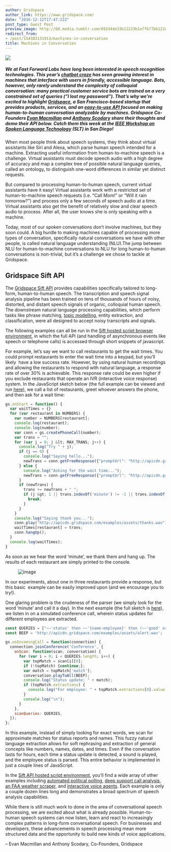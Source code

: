 ```yaml
---
author: Gridspace
author_link: https://www.gridspace.com/
date: "2016-12-12T17:47:22Z"
post_type: Guest Post
preview_image: http://68.media.tumblr.com/692d44e33b12223b1e7fb77bb122ec99/tumblr_inline_oi327sddi71ta78fg_540.png
redirect_from:
- /post/154383131913/machines-in-conversation
title: Machines in Conversation
---
```


![](http://68.media.tumblr.com/692d44e33b12223b1e7fb77bb122ec99/tumblr_inline_oi327sddi71ta78fg_540.png)

##### We at Fast Forward Labs have long been interested in speech recognition technologies. This year’s <a href="https://www.oreilly.com/ideas/an-overview-of-the-bot-landscape">chatbot craze</a> has seen growing interest in machines that interface with users in friendly, accessible language. Bots, however, only rarely understand the complexity of colloquial conversation: many practical customer service bots are trained on a very constrained set of queries (”I lost my password”). That’s why we’re excited to highlight <a href="https://www.gridspace.com/">Gridspace</a>, a San Francisco-based startup that provides products, services, and an <a href="https://api.gridspace.com/scripts/try">easy-to-use API</a> focused on making human-to-human conversation analyzable by machines. Gridspace Co-Founders <a href="https://www.linkedin.com/in/evan-macmillan-60716b71">Evan Macmillan</a> and <a href="https://www.linkedin.com/in/scodary"> Anthony Scodary</a> share their thoughts and demo their API below. Catch them this week at the <a href="http://www.slt2016.org/">IEEE Workshop on Spoken Language Technology</a> (SLT) in San Diego!

When most people think about speech systems, they think about virtual assistants like Siri and Alexa, which parse human speech intended for a machine. Extracting useful information from human-to-machine speech is a challenge. Virtual assistants must decode speech audio with a high degree of accuracy and map a complex tree of possible natural language queries, called an ontology, to distinguish one-word differences in similar yet distinct requests.

But compared to processing human-to-human speech, current virtual assistants have it easy! Virtual assistants work with a restricted set of human-to-machine speech requests (i.e. “Call Mom!” or “Will it rain tomorrow?”) and process only a few seconds of speech audio at a time. Virtual assistants also get the benefit of relatively slow and clear speech audio to process. After all, the user knows she is only speaking with a machine.

Today, most of our spoken conversations don’t involve machines, but they soon could. A big hurdle to making machines capable of processing more types of conversation, specifically natural conversations we have with other people, is called natural language understanding (NLU).The jump between NLU for human-to-machine conversations to NLU for long human-to-human conversations is non-trivial, but it’s a challenge we chose to tackle at Gridspace.

## Gridspace Sift API

The <a href="https://api.gridspace.com/scripts/try">Gridspace Sift API</a> provides capabilities specifically tailored to long-form, human-to-human speech. The transcription and speech signal analysis pipeline has been trained on tens of thousands of hours of noisy, distorted, and distant speech signals of organic, colloquial human speech. The downstream natural language processing capabilities, which perform tasks like phrase matching, <a href="https://www.cs.princeton.edu/~blei/papers/Blei2012.pdf">topic modelling</a>, entity extraction, and classification, were all designed to accept noisy transcripts and signals.

The following examples can all be run in the <a href="https://api.gridspace.com/scripts/try">Sift hosted script browser environment</a>, in which the full API (and handling of asynchronous events like speech or telephone calls) is accessed through short snippets of javascript.

For example, let’s say we want to call restaurants to get the wait times. You could prompt restaurants to enter the wait time into a keypad, but you’ll likely  have a low success rate. However, by using natural human recordings and allowing the restaurants to respond with natural language, a response rate of over 30% is achievable. This response rate could be even higher if you exclude restaurants that operate an IVR (interactive voice response) system. In the JavaScript sketch below (the full example can be viewed and run <a href="https://api.gridspace.com/scripts/try#waittimes">here</a>), we call a list of restaurants, greet whoever answers the phone, and then ask for a wait time:

```javascript
gs.onStart = function() {
  var waitTimes = {}
  for (var restaurant in NUMBERS) {
    var number = NUMBERS[restaurant];
    console.log(restaurant);
    console.log(number);
    var conn = gs.createPhoneCall(number);
    var trans = "";
    for (var j = 0; j &lt; MAX_TRANS; j++) {
      console.log("Try " + j);
      if (j == 0) {
        console.log("Saying hello...");
        newTrans = conn.getFreeResponse({"promptUrl": "http://apicdn.gridspace.com/examples/assets/hi_there.wav"});
      } else {
        console.log("Asking for the wait time...");
        newTrans = conn.getFreeResponse({"promptUrl": "http://apicdn.gridspace.com/examples/assets/wait_time.wav"});
      }
      if (newTrans) {
        trans += newTrans + " ";
        if (j &gt; 1 || trans.indexOf('minute') != -1 || trans.indexOf('wait') != -1) {
          break;
        }
      }
    }
    console.log("Saying thank you...");
    conn.play("http://apicdn.gridspace.com/examples/assets/thanks.wav");
    waitTimes[restaurant] = trans;
    conn.hangUp();
  }
  console.log(waitTimes);
}
```

As soon as we hear the word ‘minute’, we thank them and hang up. The results of each restaurant are simply printed to the console.

<figure data-orig-width="582" data-orig-height="171" class="tmblr-full"><img src="http://68.media.tumblr.com/5fc1eb13a3557ad08a4f13da6137c81a/tumblr_inline_oi32mhT1hZ1ta78fg_540.png" alt="image" data-orig-width="582" data-orig-height="171"/></figure>

In our experiments, about one in three restaurants provide a response, but this basic  example can be easily improved upon (and we encourage you to try!).

One glaring problem is the crudeness of the parser (we simply look for the word ‘minute’ and call it a day). In the next example (the full sketch is <a href="https://api.gridspace.com/scripts/try#statusUpdate">here</a>), we listen in on a simulated conference call, wherein status updates for different employees are extracted.

```javascript
const QUERIES = ["~~'status' then ~~'{name:employee}' then (~~'good' or ~~'bad' or ~~'late' or ~~'complete')"];
const BEEP = 'http://apicdn.gridspace.com/examples/assets/alert.wav';

gs.onIncomingCall = function(connection) {
  connection.joinConference('Conference', {
    onScan: function(scan, conversation) {
      for (var i = 0; i < QUERIES.length; i++) {
        var topMatch = scan[i][0];
        if (!topMatch) {continue;};
        var match = topMatch['match'];
        conversation.playToAll(BEEP);
        console.log("Status update: " + match);
        if (topMatch.extractions) {
          console.log("For employee: " + topMatch.extractions[0].value);
        }
        console.log("\n");
      }
    },
    scanQueries: QUERIES,
  });
};
```

In this example, instead of simply looking for exact words, we scan for approximate matches for status reports and names. This fuzzy natural language extraction allows for soft rephrasing and extraction of general concepts like numbers, names, dates, and times. Even if the conversation lasts for hours, each time a status update is detected, a sound is played, and the employee status is parsed. This entire behavior is implemented in just a couple lines of JavaScript.

In the <a href="https://api.gridspace.com/scripts/try">Sift API hosted script environment</a>, you’ll find a wide array of other examples including <a href="https://api.gridspace.com/scripts/try#politicalsurvey">automated political polling</a>, <a href="https://api.gridspace.com/scripts/try#callgrading">deep support call analysis</a>, <a href="https://api.gridspace.com/scripts/try#weather">an FAA weather scraper</a>, and <a href="https://api.gridspace.com/scripts/try#ivrSystem">interactive voice agents</a>. Each example is only a couple dozen lines long and demonstrates a broad spectrum of speech analysis capabilities.

While there is still much work to done in the area of conversational speech processing, we are excited about what is already possible. Human-to-human speech systems can now listen, learn and react to increasingly complex patterns in long-form conversational speech. For businesses and developers, these advancements in speech processing mean more structured data and the opportunity to build new kinds of voice applications.

– Evan Macmillan and Anthony Scodary, Co-Founders, Gridspace
